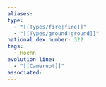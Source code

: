```yaml
---
aliases: 
type:
  - "[[Types/fire|fire]]"
  - "[[Types/ground|ground]]"
national dex number: 322
tags:
  - Hoenn
evolution line:
  - "[[Camerupt]]"
associated:
---
```

